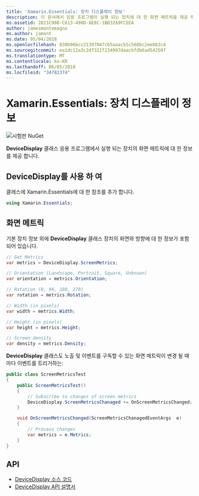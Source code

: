 ```yaml
---
title: 'Xamarin.Essentials: 장치 디스플레이 정보'
description: 이 문서에서 응용 프로그램이 실행 되는 장치에 대 한 화면 메트릭을 제공 하는 Xamarin.Essentials DeviceDisplay 클래스를 설명 합니다.
ms.assetid: 2821C908-C613-490D-8E8C-1BD3269FCEEA
author: jamesmontemagno
ms.author: jamont
ms.date: 05/04/2018
ms.openlocfilehash: 830b96bcc21397047cb5aaacb5c568bc2ee863c4
ms.sourcegitcommit: ea1dc12a3c2d7322f234997daacbfdb6ad542507
ms.translationtype: MT
ms.contentlocale: ko-KR
ms.lasthandoff: 06/05/2018
ms.locfileid: "34782374"
---
```

# <a name="xamarinessentials-device-display-information"></a>Xamarin.Essentials: 장치 디스플레이 정보

![시험판 NuGet](~/media/shared/pre-release.png)

**DeviceDisplay** 클래스 응용 프로그램에서 실행 되는 장치의 화면 메트릭에 대 한 정보를 제공 합니다.

## <a name="using-devicedisplay"></a>DeviceDisplay를 사용 하 여

클래스에 Xamarin.Essentials에 대 한 참조를 추가 합니다.

```csharp
using Xamarin.Essentials;
```

## <a name="screen-metrics"></a>화면 메트릭

기본 장치 정보 외에 **DeviceDisplay** 클래스 장치의 화면와 방향에 대 한 정보가 포함 되어 있습니다.

```csharp
// Get Metrics
var metrics = DeviceDisplay.ScreenMetrics;

// Orientation (Landscape, Portrait, Square, Unknown)
var orientation = metrics.Orientation;

// Rotation (0, 90, 180, 270)
var rotation = metrics.Rotation;

// Width (in pixels)
var width = metrics.Width;

// Height (in pixels)
var height = metrics.Height;

// Screen density
var density = metrics.Density;
```

**DeviceDisplay** 클래스도 노출 및 이벤트를 구독할 수 있는 화면 메트릭이 변경 될 때마다 이벤트를 트리거하는:

```csharp
public class ScreenMetricsTest
{
    public ScreenMetricsTest()
    {
        // Subscribe to changes of screen metrics
        DeviceDisplay.ScreenMetricsChanaged += OnScreenMetricsChanged;
    }

    void OnScreenMetricsChanged(ScreenMetricsChanagedEventArgs  e)
    {
        // Process changes
        var metrics = e.Metrics;
    }
}
```

## <a name="api"></a>API

- [DeviceDisplay 소스 코드](https://github.com/xamarin/Essentials/tree/master/Xamarin.Essentials/DeviceDisplay)
- [DeviceDisplay API 설명서](xref:Xamarin.Essentials.DeviceDisplay)
